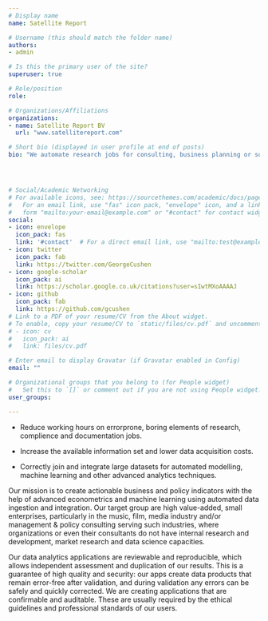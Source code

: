 ```yaml
---
# Display name
name: Satellite Report

# Username (this should match the folder name)
authors:
- admin

# Is this the primary user of the site?
superuser: true

# Role/position
role: 

# Organizations/Affiliations
organizations:
- name: Satellite Report BV
  url: "www.satellitereport.com"

# Short bio (displayed in user profile at end of posts)
bio: "We automate research jobs for consulting, business planning or social science."




# Social/Academic Networking
# For available icons, see: https://sourcethemes.com/academic/docs/page-builder/#icons
#   For an email link, use "fas" icon pack, "envelope" icon, and a link in the
#   form "mailto:your-email@example.com" or "#contact" for contact widget.
social:
- icon: envelope
  icon_pack: fas
  link: '#contact'  # For a direct email link, use "mailto:test@example.org".
- icon: twitter
  icon_pack: fab
  link: https://twitter.com/GeorgeCushen
- icon: google-scholar
  icon_pack: ai
  link: https://scholar.google.co.uk/citations?user=sIwtMXoAAAAJ
- icon: github
  icon_pack: fab
  link: https://github.com/gcushen
# Link to a PDF of your resume/CV from the About widget.
# To enable, copy your resume/CV to `static/files/cv.pdf` and uncomment the lines below.
# - icon: cv
#   icon_pack: ai
#   link: files/cv.pdf

# Enter email to display Gravatar (if Gravatar enabled in Config)
email: ""

# Organizational groups that you belong to (for People widget)
#   Set this to `[]` or comment out if you are not using People widget.
user_groups:

---
```



* Reduce working hours on errorprone, boring elements of research, complience and documentation jobs. 

* Increase the available information set and lower data acquisition costs.

* Correctly join and integrate large datasets for automated modelling, machine learning and other advanced analytics techniques.


Our mission is to create actionable business and policy indicators with the help of advanced econometrics and machine learning using automated data ingestion and integration.  Our target group are high value-added, small enterprises, particularly in the music, film, media industry and/or management & policy consulting serving such industries, where organizations or even their consultants do not have internal research and development, market research and data science capacities.

Our data analytics applications are reviewable and reproducible, which allows independent assessment and duplication of our results. This is a guarantee of high quality and security:  our apps create data products that remain error-free after validation, and during validation any errors can be safely and quickly corrected. We are creating applications that are confirmable and auditable. These are usually required by the ethical guidelines and professional standards of our users. 